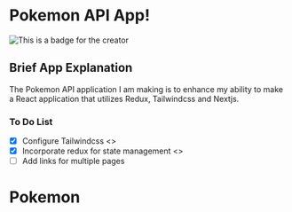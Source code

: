 # Pokemon API App!
![This is a badge for the creator](https://img.shields.io/badge/Made%20By%3A-Christian%20(Lucky)%20Luciano-brightgreen)

## Brief App Explanation 
The Pokemon API application I am making is to enhance my ability to make a React application that utilizes Redux, Tailwindcss and Nextjs.

### To Do List
- [x] Configure Tailwindcss 
<>
- [x] Incorporate redux for state management
<>
- [ ] Add links for multiple pages
# Pokemon
